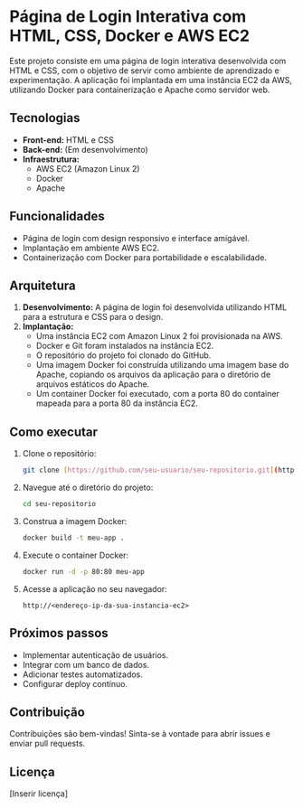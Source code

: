 # Página de Login Interativa com HTML, CSS, Docker e AWS EC2

Este projeto consiste em uma página de login interativa desenvolvida com HTML e CSS, com o objetivo de servir como ambiente de aprendizado e experimentação. A aplicação foi implantada em uma instância EC2 da AWS, utilizando Docker para containerização e Apache como servidor web.

## Tecnologias

*   **Front-end:** HTML e CSS
*   **Back-end:** (Em desenvolvimento)
*   **Infraestrutura:**
    *   AWS EC2 (Amazon Linux 2)
    *   Docker
    *   Apache

## Funcionalidades

*   Página de login com design responsivo e interface amigável.
*   Implantação em ambiente AWS EC2.
*   Containerização com Docker para portabilidade e escalabilidade.

## Arquitetura

1.  **Desenvolvimento:** A página de login foi desenvolvida utilizando HTML para a estrutura e CSS para o design.
2.  **Implantação:**
    *   Uma instância EC2 com Amazon Linux 2 foi provisionada na AWS.
    *   Docker e Git foram instalados na instância EC2.
    *   O repositório do projeto foi clonado do GitHub.
    *   Uma imagem Docker foi construída utilizando uma imagem base do Apache, copiando os arquivos da aplicação para o diretório de arquivos estáticos do Apache.
    *   Um container Docker foi executado, com a porta 80 do container mapeada para a porta 80 da instância EC2.

## Como executar

1.  Clone o repositório:

    ```bash
    git clone [https://github.com/seu-usuario/seu-repositorio.git](https://www.google.com/search?q=https://github.com/seu-usuario/seu-repositorio.git)
    ```

2.  Navegue até o diretório do projeto:

    ```bash
    cd seu-repositorio
    ```

3.  Construa a imagem Docker:

    ```bash
    docker build -t meu-app .
    ```

4.  Execute o container Docker:

    ```bash
    docker run -d -p 80:80 meu-app
    ```

5.  Acesse a aplicação no seu navegador:

    ```
    http://<endereço-ip-da-sua-instancia-ec2>
    ```

## Próximos passos

*   Implementar autenticação de usuários.
*   Integrar com um banco de dados.
*   Adicionar testes automatizados.
*   Configurar deploy contínuo.

## Contribuição

Contribuições são bem-vindas! Sinta-se à vontade para abrir issues e enviar pull requests.

## Licença

[Inserir licença]
